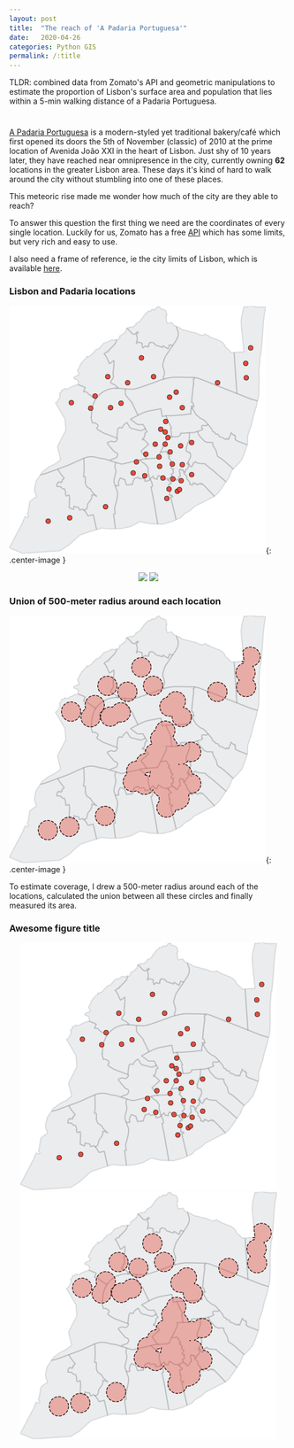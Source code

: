 ```yaml
---
layout: post
title:  "The reach of 'A Padaria Portuguesa'"
date:   2020-04-26
categories: Python GIS
permalink: /:title
---
```

TLDR: combined data from Zomato's API and geometric manipulations to estimate the proportion of Lisbon's surface area and population that lies within a 5-min walking distance of a Padaria Portuguesa. 

<h1 id="posts-label"></h1>

[A Padaria Portuguesa](https://www.apadariaportuguesa.pt/) is a modern-styled yet traditional bakery/café which first opened its doors the 5th of November (classic) of 2010 at the prime location of Avenida João XXI in the heart of Lisbon. Just shy of 10 years later, they have reached near omnipresence in the city, currently owning **62** locations in the greater Lisbon area. These days it's kind of hard to walk around the city without stumbling into one of these places.

This meteoric rise made me wonder how much of the city are they able to reach?

To answer this question the first thing we need are the coordinates of every single location. Luckily for us, Zomato has a free [API](https://developers.zomato.com/api) which has some limits, but very rich and easy to use. 

I also need a frame of reference, ie the city limits of Lisbon, which is available [here](http://geodados.cm-lisboa.pt/datasets/freguesias-2012).



### Lisbon and Padaria locations

![padaria-locations](/assets/posts/padarias/basemap_locations.png){: .center-image }

<p align="center">
  <img src="figures/nypd_budget.png" width="350"/>
  <img src="figures/nypd_crime_rates.png" width="350"/>
</p>

### Union of 500-meter radius around each location

![padaria-locations](/assets/posts/padarias/area_difference.png){: .center-image }


To estimate coverage, I drew a 500-meter radius around each of the locations, calculated the union between all these circles and finally measured its area.

### Awesome figure title

<p align="center">
  <img src="/assets/posts/padarias/basemap_locations.png" />
  <img src="/assets/posts/padarias/area_difference.png" />
</p>
